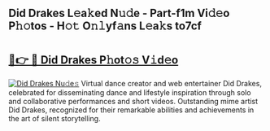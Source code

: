 ## Did Drakes L𝚎a𝚔ed N𝚞𝚍e - Part-f1m Vi𝚍𝚎o P𝚑𝚘tos - H𝚘𝚝 O𝚗𝚕yf𝚊ns L𝚎a𝚔s to7cf

# <h2><a href="http://kf6yj7.oniu.top/?m=Did+Drakes">🔗👉 🔴 Did Drakes P𝚑ot𝚘𝚜 V𝚒d𝚎o</a></h2>

[![Did Drakes Nu𝚍e𝚜](https://i.imgur.com/0qMVB7G.gif)](http://kf6yj7.oniu.top/?m=Did+Drakes)
Virtual dance creator and web entertainer Did Drakes, celebrated for disseminating dance and lifestyle inspiration through solo and collaborative performances and short videos. Outstanding mime artist Did Drakes, recognized for their remarkable abilities and achievements in the art of silent storytelling.  
